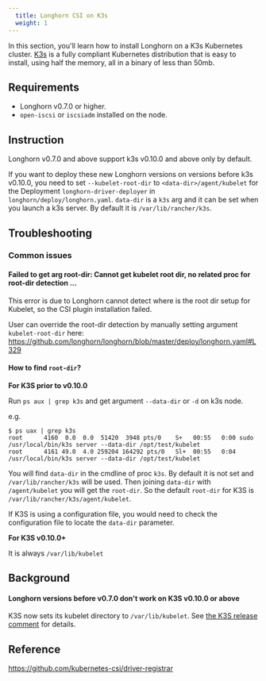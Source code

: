 ```yaml
---
  title: Longhorn CSI on K3s
  weight: 1
---
```


In this section, you'll learn how to install Longhorn on a K3s Kubernetes cluster. [K3s](https://rancher.com/docs/k3s/latest/en/) is a fully compliant Kubernetes distribution that is easy to install, using half the memory, all in a binary of less than 50mb.

## Requirements

  -  Longhorn v0.7.0 or higher.
  -  `open-iscsi` or `iscsiadm` installed on the node.

## Instruction

  Longhorn v0.7.0 and above support k3s v0.10.0 and above only by default. 
  
  If you want to deploy these new Longhorn versions on versions before k3s v0.10.0, you need to set `--kubelet-root-dir` to `<data-dir>/agent/kubelet` for the Deployment `longhorn-driver-deployer` in `longhorn/deploy/longhorn.yaml`. 
  `data-dir` is a `k3s` arg and it can be set when you launch a k3s server. By default it is `/var/lib/rancher/k3s`.

## Troubleshooting

### Common issues

#### Failed to get arg root-dir: Cannot get kubelet root dir, no related proc for root-dir detection ...

This error is due to Longhorn cannot detect where is the root dir setup for Kubelet, so the CSI plugin installation failed.

User can override the root-dir detection by manually setting argument `kubelet-root-dir` here: 
https://github.com/longhorn/longhorn/blob/master/deploy/longhorn.yaml#L329

#### How to find `root-dir`?

**For K3S prior to v0.10.0**

Run `ps aux | grep k3s` and get argument `--data-dir` or `-d` on k3s node.

e.g.
```
$ ps uax | grep k3s
root      4160  0.0  0.0  51420  3948 pts/0    S+   00:55   0:00 sudo /usr/local/bin/k3s server --data-dir /opt/test/kubelet
root      4161 49.0  4.0 259204 164292 pts/0   Sl+  00:55   0:04 /usr/local/bin/k3s server --data-dir /opt/test/kubelet
``` 
You will find `data-dir` in the cmdline of proc `k3s`. By default it is not set and `/var/lib/rancher/k3s` will be used. Then joining `data-dir` with `/agent/kubelet` you will get the `root-dir`. So the default `root-dir` for K3S is `/var/lib/rancher/k3s/agent/kubelet`.

If K3S is using a configuration file, you would need to check the configuration file to locate the `data-dir` parameter.

**For K3S v0.10.0+**

It is always `/var/lib/kubelet`

## Background 
#### Longhorn versions before v0.7.0 don't work on K3S v0.10.0 or above
K3S now sets its kubelet directory to `/var/lib/kubelet`. See [the K3S release comment](https://github.com/rancher/k3s/releases/tag/v0.10.0) for details.

## Reference
https://github.com/kubernetes-csi/driver-registrar
